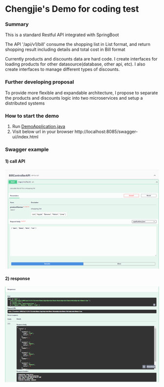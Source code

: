 # Chengjie's Demo for coding test

### Summary
This is a standard Restful API integrated with SpringBoot

The API '/api/v1/bill' consume the shopping list in List<String> format, and return shopping result including details and total cost in Bill format

Currently products and discounts data are hard code. I create interfaces for loading products for other datasource(database, other api, etc). I also create interfaces to manage different types of discounts.

### Further developing proposal
To provide more flexible and expandable architecture, I propose to separate the products and discounts logic into two microservices and setup a distributed systems

### How to start the demo
1) Run [DemoApplication.java](src%2Fmain%2Fjava%2Fpers%2Fwilson%2Fdemo%2FDemoApplication.java)
2) Visit below url in your browser http://localhost:8085/swagger-ui/index.html

### Swagger example
#### 1) call API
![example-call-bill-api.png](docs%2Freadme%2Fimages%2Fexample-call-bill-api.png)

#### 2) response
![example-response-bill-api.png](docs%2Freadme%2Fimages%2Fexample-response-bill-api.png)